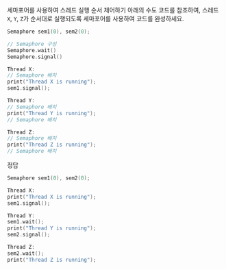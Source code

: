 
세마포어를 사용하여 스레드 실행 순서 제어하기
아래의 수도 코드를 참조하여, 스레드 `X`, `Y`, `Z`가 순서대로 실행되도록 세마포어를 사용하여 코드를 완성하세요.

```cpp
Semaphore sem1(0), sem2(0);

// Semaphore 구성
Semaphore.wait()
Semaphore.signal()

Thread X:
// Semaphore 배치
print("Thread X is running");
sem1.signal();

Thread Y:
// Semaphore 배치
print("Thread Y is running");
// Semaphore 배치

Thread Z:
// Semaphore 배치
print("Thread Z is running");
// Semaphore 배치
```


정답
```cpp
Semaphore sem1(0), sem2(0);

Thread X:
print("Thread X is running");
sem1.signal();

Thread Y:
sem1.wait();
print("Thread Y is running");
sem2.signal();

Thread Z:
sem2.wait();
print("Thread Z is running");
```